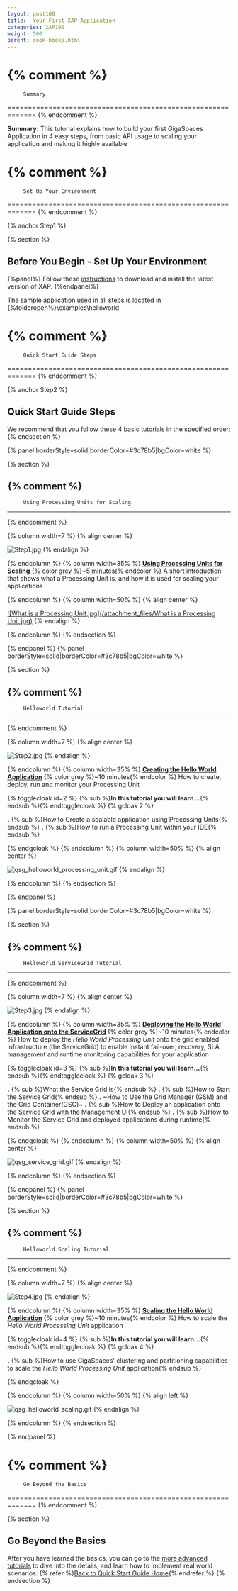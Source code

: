 ```yaml
---
layout: post100
title:  Your First XAP Application
categories: XAP100
weight: 500
parent: cook-books.html
---
```






{% comment %}
=============================================================
         Summary
=============================================================
{% endcomment %}

**Summary:**  This tutorial explains how to build your first GigaSpaces Application in 4 easy steps, from basic API usage to scaling your application and making it highly available


{% comment %}
=============================================================
         Set Up Your Environment
=============================================================
{% endcomment %}

{% anchor Step1 %}

{% section %}

## Before You Begin - Set Up Your Environment

{%panel%}
Follow these [instructions](./installation-guide.html#java-installation) to download and install the latest version of XAP.
{%endpanel%}

The sample application used in all steps is located in {%folderopen%}<XAP root>\examples\helloworld

{% comment %}
=============================================================
         Quick Start Guide Steps
=============================================================
{% endcomment %}

{% anchor Step2 %}

## Quick Start Guide Steps

We recommend that you follow these 4 basic tutorials in the specified order:
{% endsection %}

{% panel borderStyle=solid|borderColor=#3c78b5|bgColor=white %}

{% section %}

{% comment %}
---------------------------------------------------------------
         Using Processing Units for Scaling
---------------------------------------------------------------
{% endcomment %}

{% column width=7 %}
{% align center %}

![Step1.jpg](/attachment_files/Step1.jpg)
{% endalign %}

{% endcolumn %}
{% column width=35% %}
[**Using Processing Units for Scaling**](./step-one---using-processing-units-for-scaling.html)
{% color grey %}~5 minutes{% endcolor %}
A short introduction that shows what a Processing Unit is, and how it is used for scaling your applications

{% endcolumn %}
{% column width=50% %}
{% align center %}

[![What is a Processing Unit.jpg](/attachment_files/What is a Processing Unit.jpg)](./step-one---using-processing-units-for-scaling.html)
{% endalign %}

{% endcolumn %}
{% endsection %}

{% endpanel %}
{% panel borderStyle=solid|borderColor=#3c78b5|bgColor=white %}

{% section %}

{% comment %}
---------------------------------------------------------------
         Helloworld Tutorial
---------------------------------------------------------------
{% endcomment %}

{% column width=7 %}
{% align center %}

![Step2.jpg](/attachment_files/Step2.jpg)
{% endalign %}

{% endcolumn %}
{% column width=35% %}
[**Creating the Hello World Application**](./step-two---creating-the-hello-world-application.html)
{% color grey %}~10 minutes{% endcolor %}
How to create, deploy, run and monitor your Processing Unit

{% togglecloak id=2 %}  {% sub %}**In this tutorial you will learn...**{% endsub %}{% endtogglecloak %}
{% gcloak 2 %}

**.** {% sub %}How to Create a scalable application using Processing Units{% endsub %}
**.** {% sub %}How to run a Processing Unit within your IDE{% endsub %}

{% endgcloak %}
{% endcolumn %}
{% column width=50% %}
{% align center %}

![qsg_helloworld_processing_unit.gif](/attachment_files/qsg_helloworld_processing_unit.gif)
{% endalign %}

{% endcolumn %}
{% endsection %}

{% endpanel %}

{% panel borderStyle=solid|borderColor=#3c78b5|bgColor=white %}

{% section %}

{% comment %}
---------------------------------------------------------------
         Helloworld ServiceGrid Tutorial
---------------------------------------------------------------
{% endcomment %}

{% column width=7 %}
{% align center %}

![Step3.jpg](/attachment_files/Step3.jpg)
{% endalign %}

{% endcolumn %}
{% column width=35% %}
[**Deploying the Hello World Application onto the ServiceGrid**](./step-three---deploying-onto-the-service-grid.html)
{% color grey %}~10 minutes{% endcolor %}
How to deploy the _Hello World Processing Unit_ onto the grid enabled infrastructure (the ServiceGrid) to enable instant fail-over, recovery, SLA management and runtime monitoring capabilities for your application

{% togglecloak id=3 %}  {% sub %}**In this tutorial you will learn...**{% endsub %}{% endtogglecloak %}
{% gcloak 3 %}

**.** {% sub %}What the Service Grid is{% endsub %}
**.** {% sub %}How to Start the Service Grid{% endsub %}
**.** ~How to Use the Grid Manager (GSM) and the Grid Container(GSC)~
**.** {% sub %}How to Deploy an application onto the Service Grid with the Management UI{% endsub %}
**.** {% sub %}How to Monitor the Service Grid and deployed applications during runtime{% endsub %}

{% endgcloak %}
{% endcolumn %}
{% column width=50% %}
{% align center %}

![qsg_service_grid.gif](/attachment_files/qsg_service_grid.gif)
{% endalign %}

{% endcolumn %}
{% endsection %}

{% endpanel %}
{% panel borderStyle=solid|borderColor=#3c78b5|bgColor=white %}

{% section %}

{% comment %}
---------------------------------------------------------------
         Helloworld Scaling Tutorial
---------------------------------------------------------------
{% endcomment %}

{% column width=7 %}
{% align center %}

![Step4.jpg](/attachment_files/Step4.jpg)
{% endalign %}

{% endcolumn %}
{% column width=35% %}
[**Scaling the Hello World Application**](./step-four---scaling-the-hello-world-application.html)
{% color grey %}~10 minutes{% endcolor %}
How to scale the _Hello World Processing Unit_ application

{% togglecloak id=4 %}  {% sub %}**In this tutorial you will learn...**{% endsub %}{% endtogglecloak %}
{% gcloak 4 %}

**.** {% sub %}How to use GigaSpaces' clustering and partitioning capabilities to scale the _Hello World Processing Unit_ application{% endsub %}

{% endgcloak %}

{% endcolumn %}
{% column width=50% %}
{% align left %}

![qsg_helloworld_scaling.gif](/attachment_files/qsg_helloworld_scaling.gif)
{% endalign %}

{% endcolumn %}
{% endsection %}

{% endpanel %}

{% comment %}
=============================================================
         Go Beyond the Basics
=============================================================
{% endcomment %}

{% section %}
## Go Beyond the Basics

After you have learned the basics, you can go to the [more advanced tutorials](./beyond-the-basics.html) to dive into the details, and learn how to implement real world scenarios.
{% refer %}[Back to Quick Start Guide Home](./index.html){% endrefer %}
{% endsection %}

